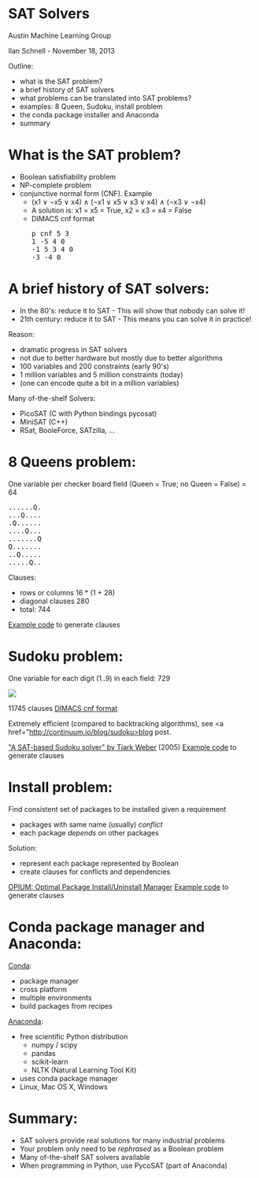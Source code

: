 SAT Solvers
===========

Austin Machine Learning Group

Ilan Schnell - November 18, 2013

Outline:
  * what is the SAT problem?
  * a brief history of SAT solvers
  * what problems can be translated into SAT problems?
  * examples: 8 Queen, Sudoku, install problem
  * the conda package installer and Anaconda
  * summary


What is the SAT problem?
========================

  * Boolean satisfiability problem
  * NP-complete problem
  * conjunctive normal form (CNF).  Example
      * (x1 ∨ ¬x5 ∨ x4) ∧ (¬x1 ∨ x5 ∨ x3 ∨ x4) ∧ (¬x3 ∨ ¬x4)
      * A solution is: x1 = x5 = True, x2 = x3 = x4 = False
      * DIMACS cnf format
        <pre>p cnf 5 3
        1 -5 4 0
        -1 5 3 4 0
        -3 -4 0</pre>


A brief history of SAT solvers:
===============================

  * In the 80's: reduce it to SAT - This will show that nobody can solve it!
  * 21th century: reduce it to SAT - This means you can solve it in practice!

Reason:
  * dramatic progress in SAT solvers
  * not due to better hardware but mostly due to better algorithms
  * 100 variables and 200 constraints (early 90's)
  * 1 million variables and 5 million constraints (today)
  * (one can encode quite a bit in a million variables)

Many of-the-shelf Solvers:
  * PicoSAT (C with Python bindings pycosat)
  * MiniSAT (C++)
  * RSat, BooleForce, SATzilla, ...


8 Queens problem:
=================

One variable per checker board field (Queen = True; no Queen = False) = 64
<pre>
......Q.
...Q....
.Q......
....Q...
.......Q
Q.......
..Q.....
.....Q..
</pre>
Clauses:
  * rows or columns 16 * (1 + 28)
  * diagonal clauses 280
  * total: 744

<a href="https://github.com/ContinuumIO/pycosat/blob/master/examples/8queens.py">
Example code</a> to generate clauses


Sudoku problem:
===============

One variable for each digit (1..9) in each field: 729

<img src="http://3.bp.blogspot.com/_Kh0CZuWd0T8/Sn_y7ihXuyI/AAAAAAAAFC4/DB1NpTv3gbk/s400/printable+sudoku+%281%29.jpg">

11745 clauses
<a href="https://github.com/ilanschnell/misc/blob/master/sat/sudoku.cnf">
DIMACS cnf format</a>

Extremely efficient (compared to backtracking algorithms), see
<a href="http://continuum.io/blog/sudoku>blog post</a>.

<a href="https://www.lri.fr/~conchon/mpri/weber.pdf">
"A SAT-based Sudoku solver" by Tjark Weber</a> (2005)

<a href="https://github.com/ContinuumIO/pycosat/blob/master/examples/sudoku.py">
Example code</a> to generate clauses


Install problem:
================

Find consistent set of packages to be installed given a requirement

  * packages with same name (usually) *conflict*
  * each package *depends* on other packages

Solution:

  * represent each package represented by Boolean
  * create clauses for conflicts and dependencies

<a href="http://www.cs.ucsd.edu/~lerner/papers/opium.pdf">
OPIUM: Optimal Package Install/Uninstall Manager</a>

<a href="https://github.com/ContinuumIO/pycosat/blob/master/examples/opium.py">
Example code</a> to generate clauses


Conda package manager and Anaconda:
===================================

<a href="https://github.com/ContinuumIO/conda">Conda</a>:

  * package manager
  * cross platform
  * multiple environments
  * build packages from recipes

<a href="http://continuum.io/downloads">Anaconda</a>:

  * free scientific Python distribution
     * numpy / scipy
     * pandas
     * scikit-learn
     * NLTK (Natural Learning Tool Kit)
  * uses conda package manager
  * Linux, Mac OS X, Windows


Summary:
========

  * SAT solvers provide real solutions for many industrial problems
  * Your problem only need to be *rephrased* as a Boolean problem
  * Many of-the-shelf SAT solvers available
  * When programming in Python, use PycoSAT (part of Anaconda)
